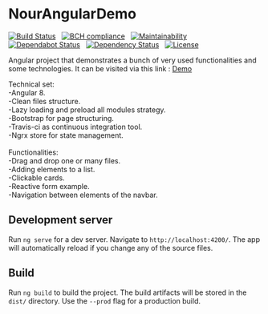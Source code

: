 
# NourAngularDemo


[![Build Status](https://travis-ci.com/NoorKrichen/nour-angular-demo.svg?token=CSQ66XizRQksiBMQPuMx&branch=master)](https://travis-ci.com/NoorKrichen/nour-angular-demo) &nbsp; [![BCH compliance](https://bettercodehub.com/edge/badge/NoorKrichen/nour-angular-demo?branch=master)](https://bettercodehub.com/) &nbsp; [![Maintainability](https://api.codeclimate.com/v1/badges/0ac1d6fc624801e0f9cc/maintainability)](https://codeclimate.com/github/NoorKrichen/nour-angular-demo/maintainability) &nbsp; [![Dependabot Status](https://api.dependabot.com/badges/status?host=github&identifier=176172620)](https://dependabot.com) &nbsp; [![Dependency Status](https://david-dm.org/NoorKrichen/nour-angular-demo.svg)](https://david-dm.org/NoorKrichen/nour-angular-demo) &nbsp; [![License](http://img.shields.io/:license-apache%202.0-brightgreen.svg)](http://www.apache.org/licenses/LICENSE-2.0.html)


Angular project that demonstrates a bunch of very used functionalities and some technologies. It can be visited via this link :  <a href="https://noorkrichen.github.io/nour-angular-demo/">Demo</a>


Technical set:<br/>
-Angular 8.<br/>
-Clean files structure.<br/>
-Lazy loading and preload all modules strategy.<br/>
-Bootstrap for page structuring.<br/>
-Travis-ci as continuous integration tool.<br/>
-Ngrx store for state management.<br/>
<br/>
Functionalities:<br/>
-Drag and drop one or many files.<br/>
-Adding elements to a list.<br/>
-Clickable cards.<br/>
-Reactive form example.<br/>
-Navigation between elements of the navbar.<br/>

## Development server

Run `ng serve` for a dev server. Navigate to `http://localhost:4200/`. The app will automatically reload if you change any of the source files.


## Build

Run `ng build` to build the project. The build artifacts will be stored in the `dist/` directory. Use the `--prod` flag for a production build.

